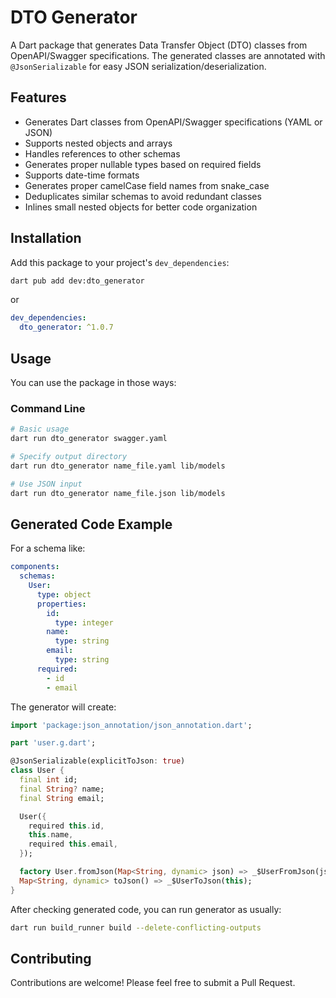 <!--
This README describes the package. If you publish this package to pub.dev,
this README's contents appear on the landing page for your package.

For information about how to write a good package README, see the guide for
[writing package pages](https://dart.dev/tools/pub/writing-package-pages).

For general information about developing packages, see the Dart guide for
[creating packages](https://dart.dev/guides/libraries/create-packages)
and the Flutter guide for
[developing packages and plugins](https://flutter.dev/to/develop-packages).
-->

# DTO Generator

A Dart package that generates Data Transfer Object (DTO) classes from OpenAPI/Swagger specifications. The generated classes are annotated with `@JsonSerializable` for easy JSON serialization/deserialization.

## Features

- Generates Dart classes from OpenAPI/Swagger specifications (YAML or JSON)
- Supports nested objects and arrays
- Handles references to other schemas
- Generates proper nullable types based on required fields
- Supports date-time formats
- Generates proper camelCase field names from snake_case
- Deduplicates similar schemas to avoid redundant classes
- Inlines small nested objects for better code organization

## Installation

Add this package to your project's `dev_dependencies`:

```bash
dart pub add dev:dto_generator
```

or

```yaml
dev_dependencies:
  dto_generator: ^1.0.7
```

## Usage

You can use the package in those ways:

### Command Line

```bash
# Basic usage
dart run dto_generator swagger.yaml

# Specify output directory
dart run dto_generator name_file.yaml lib/models

# Use JSON input
dart run dto_generator name_file.json lib/models
```

## Generated Code Example

For a schema like:

```yaml
components:
  schemas:
    User:
      type: object
      properties:
        id:
          type: integer
        name:
          type: string
        email:
          type: string
      required:
        - id
        - email
```

The generator will create:

```dart
import 'package:json_annotation/json_annotation.dart';

part 'user.g.dart';

@JsonSerializable(explicitToJson: true)
class User {
  final int id;
  final String? name;
  final String email;

  User({
    required this.id,
    this.name,
    required this.email,
  });

  factory User.fromJson(Map<String, dynamic> json) => _$UserFromJson(json);
  Map<String, dynamic> toJson() => _$UserToJson(this);
}
```

After checking generated code, you can run generator as usually:

```bash
dart run build_runner build --delete-conflicting-outputs
```

## Contributing

Contributions are welcome! Please feel free to submit a Pull Request.
